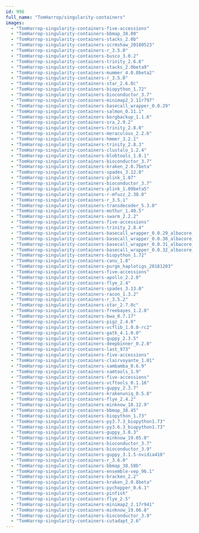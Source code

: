 ```yaml
---
id: 996
full_name: "TomHarrop/singularity-containers"
images: 
  - "TomHarrop-singularity-containers-five-accessions"
  - "TomHarrop-singularity-containers-bbmap_38.00"
  - "TomHarrop-singularity-containers-stacks_2.0b"
  - "TomHarrop-singularity-containers-scrmshaw_20180523"
  - "TomHarrop-singularity-containers-r_3.5.0"
  - "TomHarrop-singularity-containers-busco_3.0.2"
  - "TomHarrop-singularity-containers-trinity_2.6.6"
  - "TomHarrop-singularity-containers-stacks_2.0beta9"
  - "TomHarrop-singularity-containers-mummer_4.0.0beta2"
  - "TomHarrop-singularity-containers-r_3.5.0"
  - "TomHarrop-singularity-containers-star_2.6.0c"
  - "TomHarrop-singularity-containers-biopython_1.72"
  - "TomHarrop-singularity-containers-bioconductor_3.7"
  - "TomHarrop-singularity-containers-minimap2_2.11r797"
  - "TomHarrop-singularity-containers-basecall_wrapper_0.0.29"
  - "TomHarrop-singularity-containers-salmon_0.11.1"
  - "TomHarrop-singularity-containers-borgbackup_1.1.6"
  - "TomHarrop-singularity-containers-sra_2.9.2"
  - "TomHarrop-singularity-containers-trinity_2.8.0"
  - "TomHarrop-singularity-containers-meraculous_2.2.6"
  - "TomHarrop-singularity-containers-hmmer_3.2.1"
  - "TomHarrop-singularity-containers-trinity_2.8.3"
  - "TomHarrop-singularity-containers-clustalo_1.2.4"
  - "TomHarrop-singularity-containers-blobtools_1.0.1"
  - "TomHarrop-singularity-containers-bioconductor_3.7"
  - "TomHarrop-singularity-containers-kraken_2.0.7beta"
  - "TomHarrop-singularity-containers-spades_3.12.0"
  - "TomHarrop-singularity-containers-plink_1.07"
  - "TomHarrop-singularity-containers-bioconductor_3.7"
  - "TomHarrop-singularity-containers-plink_1.09beta5"
  - "TomHarrop-singularity-containers-r-mfuzz_2.38.0"
  - "TomHarrop-singularity-containers-r_3.5.1"
  - "TomHarrop-singularity-containers-transdecoder_5.3.0"
  - "TomHarrop-singularity-containers-mothur_1.40.5"
  - "TomHarrop-singularity-containers-swarm_2.2.2"
  - "TomHarrop-singularity-containers-five-accessions"
  - "TomHarrop-singularity-containers-trinity_2.8.4"
  - "TomHarrop-singularity-containers-basecall_wrapper_0.0.29_albacore_2.3.3"
  - "TomHarrop-singularity-containers-basecall_wrapper_0.0.30_albacore_2.3.3"
  - "TomHarrop-singularity-containers-basecall_wrapper_0.0.31_albacore_2.3.3"
  - "TomHarrop-singularity-containers-basecall_wrapper_0.0.32_albacore_2.3.3"
  - "TomHarrop-singularity-containers-biopython_1.72"
  - "TomHarrop-singularity-containers-canu_1.8"
  - "TomHarrop-singularity-containers-purge_haplotigs_20181203"
  - "TomHarrop-singularity-containers-five-accessions"
  - "TomHarrop-singularity-containers-apollo_2.2.0"
  - "TomHarrop-singularity-containers-flye_2.4"
  - "TomHarrop-singularity-containers-spades_3.13.0"
  - "TomHarrop-singularity-containers-racon_1.3.2"
  - "TomHarrop-singularity-containers-r_3.5.2"
  - "TomHarrop-singularity-containers-star_2.7.0c"
  - "TomHarrop-singularity-containers-freebayes_1.2.0"
  - "TomHarrop-singularity-containers-bwa_0.7.17"
  - "TomHarrop-singularity-containers-pigz_2.4.0"
  - "TomHarrop-singularity-containers-vcflib_1.0.0-rc2"
  - "TomHarrop-singularity-containers-gatk_4.1.0.0"
  - "TomHarrop-singularity-containers-guppy_2.3.5"
  - "TomHarrop-singularity-containers-deepbinner_0.2.0"
  - "TomHarrop-singularity-containers-last_973"
  - "TomHarrop-singularity-containers-five-accessions"
  - "TomHarrop-singularity-containers-clairvoyante_1.01"
  - "TomHarrop-singularity-containers-sambamba_0.6.9"
  - "TomHarrop-singularity-containers-samtools_1.9"
  - "TomHarrop-singularity-containers-five-accessions"
  - "TomHarrop-singularity-containers-vcftools_0.1.16"
  - "TomHarrop-singularity-containers-guppy_2.3.7"
  - "TomHarrop-singularity-containers-krakenuniq_0.5.8"
  - "TomHarrop-singularity-containers-flye_2.4.2"
  - "TomHarrop-singularity-containers-minknow_18.12.9"
  - "TomHarrop-singularity-containers-bbmap_38.45"
  - "TomHarrop-singularity-containers-biopython_1.73"
  - "TomHarrop-singularity-containers-py3.7.3_biopython1.73"
  - "TomHarrop-singularity-containers-py3.6.3_biopython1.73"
  - "TomHarrop-singularity-containers-guppy_3.0.3"
  - "TomHarrop-singularity-containers-minknow_19.05.0"
  - "TomHarrop-singularity-containers-bioconductor_3.7"
  - "TomHarrop-singularity-containers-bioconductor_3.9"
  - "TomHarrop-singularity-containers-guppy_3.1.5-nvidia410"
  - "TomHarrop-singularity-containers-r_3.6.0"
  - "TomHarrop-singularity-containers-bbmap_38.50b"
  - "TomHarrop-singularity-containers-ensemble-vep_96.1"
  - "TomHarrop-singularity-containers-bracken_2.2"
  - "TomHarrop-singularity-containers-kraken_2.0.8beta"
  - "TomHarrop-singularity-containers-pychopper_0.6.1"
  - "TomHarrop-singularity-containers-pinfish"
  - "TomHarrop-singularity-containers-flye_2.5"
  - "TomHarrop-singularity-containers-minimap2_2.17r941"
  - "TomHarrop-singularity-containers-minknow_19.06.8"
  - "TomHarrop-singularity-containers-bioconductor_3.9"
  - "TomHarrop-singularity-containers-cutadapt_2.6"
---
```

